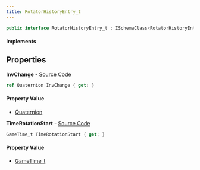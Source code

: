 ```yaml
---
title: RotatorHistoryEntry_t
---
```


```csharp
public interface RotatorHistoryEntry_t : ISchemaClass<RotatorHistoryEntry_t>, ISchemaField, ISchemaClass, INativeHandle
```

#### Implements

## Properties

**InvChange** - [Source Code](https://github.com/swiftly-solution/swiftlys2/blob/main/managed/src/SwiftlyS2.Generated/Schemas/Interfaces/RotatorHistoryEntry_t.cs#L16)

```csharp
ref Quaternion InvChange { get; }
```

#### Property Value

- [Quaternion](/docs/api/shared/natives/quaternion)

**TimeRotationStart** - [Source Code](https://github.com/swiftly-solution/swiftlys2/blob/main/managed/src/SwiftlyS2.Generated/Schemas/Interfaces/RotatorHistoryEntry_t.cs#L18)

```csharp
GameTime_t TimeRotationStart { get; }
```

#### Property Value

- [GameTime_t](/docs/api/shared/schemadefinitions/gametime_t)

